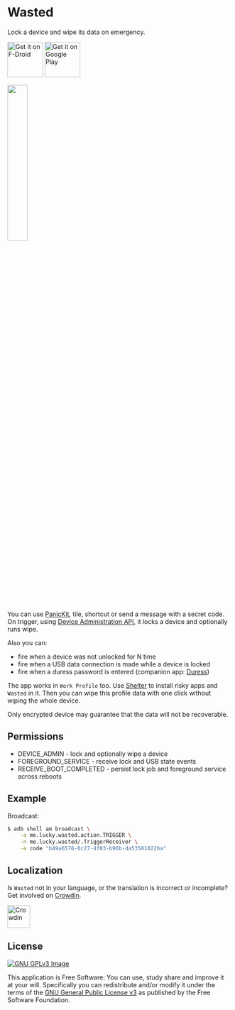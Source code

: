 # Wasted

Lock a device and wipe its data on emergency.

[<img 
     src="https://fdroid.gitlab.io/artwork/badge/get-it-on.png"
     alt="Get it on F-Droid"
     height="80">](https://f-droid.org/packages/me.lucky.wasted/)
[<img 
      src="https://play.google.com/intl/en_us/badges/images/generic/en-play-badge.png" 
      alt="Get it on Google Play" 
      height="80">](https://play.google.com/store/apps/details?id=me.lucky.wasted)

<img 
     src="https://raw.githubusercontent.com/x13a/Wasted/main/fastlane/metadata/android/en-US/images/phoneScreenshots/1.png" 
     width="30%" 
     height="30%">

You can use [PanicKit](https://guardianproject.info/code/panickit/), tile, shortcut or send a 
message with a secret code. On trigger, using 
[Device Administration API](https://developer.android.com/guide/topics/admin/device-admin), it 
locks a device and optionally runs wipe.

Also you can:
* fire when a device was not unlocked for N time
* fire when a USB data connection is made while a device is locked
* fire when a duress password is entered (companion app: [Duress](https://github.com/x13a/Duress))

The app works in `Work Profile` too. Use [Shelter](https://github.com/PeterCxy/Shelter) to install 
risky apps and `Wasted` in it. Then you can wipe this profile data with one click without wiping 
the whole device.

Only encrypted device may guarantee that the data will not be recoverable.

## Permissions

* DEVICE_ADMIN - lock and optionally wipe a device
* FOREGROUND_SERVICE - receive lock and USB state events
* RECEIVE_BOOT_COMPLETED - persist lock job and foreground service across reboots

## Example

Broadcast:
```sh
$ adb shell am broadcast \
    -a me.lucky.wasted.action.TRIGGER \
    -n me.lucky.wasted/.TriggerReceiver \
    -e code "b49a6576-0c27-4f03-b96b-da53501022ba"
```

## Localization

Is `Wasted` not in your language, or the translation is incorrect or incomplete? Get involved on 
[Crowdin](https://crwd.in/me-lucky-wasted).

[<img 
      src="https://user-images.githubusercontent.com/53379023/153461055-50169c86-b187-40c7-8ec8-97d5e93660b8.png" 
      alt="Crowdin" 
      height="51">](https://crwd.in/me-lucky-wasted)

## License
[![GNU GPLv3 Image](https://www.gnu.org/graphics/gplv3-127x51.png)](https://www.gnu.org/licenses/gpl-3.0.en.html)  

This application is Free Software: You can use, study share and improve it at your will. 
Specifically you can redistribute and/or modify it under the terms of the
[GNU General Public License v3](https://www.gnu.org/licenses/gpl.html) as published by the Free 
Software Foundation.
